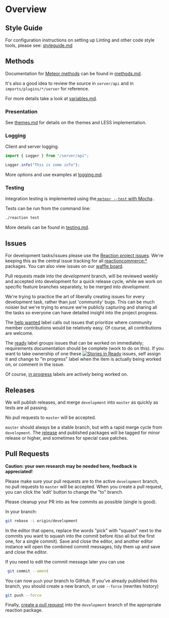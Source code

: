 # Overview

## Style Guide

For configuration instructions on setting up Linting and other code style tools, please see: [styleguide.md](styleguide.md)

## Methods

Documentation for [Meteor methods](https://guide.meteor.com/methods.html) can be found in [methods.md](methods.md).

It's also a good idea to review the source in `server/api` and in `imports/plugins/*/server` for reference.

For more details take a look at [variables.md](variables.md).

### Presentation

See [themes.md](themes.md) for details on the themes and LESS implementation.

### Logging

Client and server logging.

```js
import { Logger } from "/server/api";

Logger.info("This is some info");
```

More options and use examples at [logging.md](logging.md).

### Testing

Integration testing is implemented using the[ `meteor --test` with Mocha](https://guide.meteor.com/testing.html) .

Tests can be run from the command line:

```bash
./reaction test
```

More details can be found in [testing.md](testing.md).

## Issues

For development tasks/issues please use the [Reaction project issues](https://github.com/reactioncommerce/reaction/issues?state=open). We're keeping this as the central issue tracking for all [reactioncommerce:*](https://github.com/reactioncommerce/) packages. You can also view issues on our [waffle board](https://waffle.io/reactioncommerce/reaction).

Pull requests made into the _development_ branch, will be reviewed weekly and accepted into development for a quick release cycle, while we work on specific feature branches separately, to be merged into _development_.

We're trying to practice the art of liberally creating issues for every development task, rather than just 'community' bugs. This can be much noisier but we're trying to ensure we're publicly capturing and sharing all the tasks so everyone can have detailed insight into the project progress.

The [help wanted](https://github.com/reactioncommerce/reaction/labels/help%20wanted) label calls out issues that prioritize where community member contributions would be relatively easy. Of course, all contributions are welcome.

The [ready](https://github.com/reactioncommerce/reaction/labels/ready) label groups issues that can be worked on immediately; requirements documentation should be complete (work to do on this). If you want to take ownership of one these [![Stories in Ready](https://badge.waffle.io/reactioncommerce/reaction.svg?label=ready&title=Ready)](https://waffle.io/reactioncommerce/reaction) issues, self assign it and change to "in progress" label when the item is actually being worked on, or comment in the issue.

Of course, [in progress](https://github.com/reactioncommerce/reaction/labels/in%20progress) labels are actively being worked on.

## Releases

We will publish releases, and merge `development` into `master` as quickly as tests are all passing.
 
No pull requests to `master` will be accepted.

`master` should always be a stable branch, but with a rapid merge cycle from `development`.  The [release](https://github.com/reactioncommerce/reaction/releases) and published packages will be tagged for minor release or higher, and sometimes for special case patches.

## Pull Requests

**Caution: your own research may be needed here, feedback is appreciated!**

Please make sure your pull requests are to the active `development` branch, no pull requests to `master` will be accepted. When you create a pull request, you can click the 'edit' button to change the "to" branch.

Please cleanup your PR into as few commits as possible (single is good).

In your branch:

```bash
git rebase -i origin/development
```

In the editor that opens, replace the words "pick" with "squash" next to the commits you want to squash into the commit before it(so all but the first one, for a single commit). Save and close the editor, and another editor instance will open the combined commit messages, tidy them up and save and close the editor.

If you need to edit the commit message later you can use

```bash
 git commit --amend
```

You can now `push` your branch to GitHub. If you've already published this branch, you should create a new branch, or use `--force` (rewrites history)

```bash
git push --force
```

Finally, [create a pull request](https://help.github.com/articles/creating-a-pull-request/) into the `development` branch of the appropriate reaction package.
